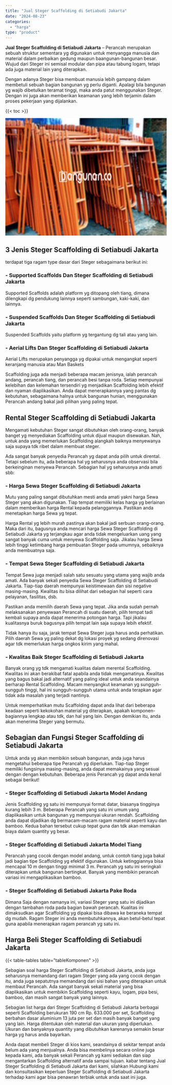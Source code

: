 ```yaml
---
title: "Jual Steger Scaffolding di Setiabudi Jakarta"
date: "2024-08-23"
categories: 
  - "harga"
type: "product"
---
```


**Jual Steger Scaffolding di Setiabudi Jakarta** – Perancah merupakan sebuah struktur sementara yg digunakan untuk menyangga manusia dan material dalam perbaikan gedung maupun baangunan-bangunan besar. Wujud dari Steger ini semisal modular dan pipa atau tabung logam, tetapi ada juga material lain yang diterapkan.

Dengan adanya Steger bisa membuat manusia lebih gampang dalam membetuli sebuah bagian bangunan yg perlu diganti. Apalagi bila bangunan yg wajib dibetulkan teramat tinggi, maka anda patut menggunakan Steger. Dengan ini juga akan memberikan keamanan yang lebih terjamin dalam proses pekerjaan yang dijalankan.

{{< toc >}}

![Jual Steger Scaffolding di Setiabudi Jakarta](/images/sewa-scaffolding-steger-06.png)

## 3 Jenis Steger Scaffolding di Setiabudi Jakarta

terdapat tiga ragam type dasar dari Steger sebagaimana berikut ini:

### \- Supported Scaffolds Dan Steger Scaffolding di Setiabudi Jakarta

Supported Scaffolds adalah platform yg ditopang oleh tiang, dimana dilengkapi dg pendukung lainnya seperti sambungan, kaki-kaki, dan lainnya.

### \- Suspended Scaffolds Dan Steger Scaffolding di Setiabudi Jakarta

Suspended Scaffolds yaitu platform yg tergantung dg tali atau yang lain.

### \- Aerial Lifts Dan Steger Scaffolding di Setiabudi Jakarta

Aerial Lifts merupakan penyangga yg dipakai untuk mengangkat seperti keranjang manusia atau Man Baskets

Scaffolding juga ada menjadi beberapa macam jenisnya, ialah perancah andang, perancah tiang, dan perancah besi tanpa roda. Setiap mempunyai kelebihan dan kelemahan tersendiri yg menjadikan Scaffolding lebih efektif dan nyaman diaplikasikan. Anda dapat menerapkannya yang pantas dg kebutuhan, sebagaimana halnya untuk bangunan hunian, menggunakan Perancah andang bakal jadi pilihan yang paling tepat.

## Rental Steger Scaffolding di Setiabudi Jakarta

Mengamati kebutuhan Steger sangat dibutuhkan oleh orang-orang, banyak banget yg menyediakan Scaffolding untuk dijual maupun disewakan. Nah, untuk anda yang memerlukan Scaffolding alangkah baiknya menyewanya saja supaya tdk ribet dalam membuat steger.

Ada sangat banyak penyedia Perancah yg dapat anda pilih untuk dirental. Tetapi sebelum itu, ada beberapa hal yg seharusnya anda observasi bila berkeinginan menyewa Perancah. Sebagian hal yg seharusnya anda amati sbb:

### \- Harga Sewa Steger Scaffolding di Setiabudi Jakarta

Mutu yang paling sangat dibutuhkan mesti anda amati yakni harga Sewa Steger yang akan digunakan. Tiap tempat memiliki kelas harga yg berlainan dalam memberikan harga Rental kepada pelanggannya. Pastikan anda menetapkan harga Sewa yg tepat.

Harga Rental yg lebih murah pastinya akan bakal jadi serbuan orang-orang. Maka dari itu, bagusnya anda mencari harga Sewa Steger Scaffolding di Setiabudi Jakarta yg terjangkau agar anda tidak mengeluarkan uang yang sangat banyak cuma untuk menyewa Scaffolding saja. Jikalau harga Sewa lebih tinggi ketimbang harga pembuatan Steger pada umumnya, sebaiknya anda membuatnya saja.

### \- Tempat Sewa Steger Scaffolding di Setiabudi Jakarta

Tempat Sewa juga menjadi salah satu sesuatu yang utama yang wajib anda amati. Ada banyak sekali penyedia Sewa Steger Scaffolding di Setiabudi Jakarta. Tiap-tiap daerah mempunyai keistimewaan dan sisi negative masing-masing. Kwalitas itu bisa dilihat dari sebagian hal seperti cara pelayanan, fasilitas, dsb.

Pastikan anda memilih daerah Sewa yang tepat. Jika anda sudah pernah melaksanakan penyewaan Perancah di suatu daerah, pilih tempat tadi kembali supaya anda dapat menerima potongan harga. Tapi jikalau kualitasnya buruk bagusnya pilih tempat lain saja supaya lebih efektif.

Tidak hanya itu saja, jarak tempat Sewa Steger juga harus anda perhatikan. Pilih daerah Sewa yg paling dekat dg lokasi proyek yg sedang direnovasi agar tdk memerlukan harga ongkos kirim yang mahal.

### \- Kwalitas Baik Steger Scaffolding di Setiabudi Jakarta

Banyak orang yg tdk mengamati kualitas dalam merental Scaffolding. Kwalitas ini akan berakibat fatal apabila anda tidak mengamatinya. Kwalitas yang bagus bakal jadi alternatif yang paling ideal untuk anda seandainya berharap Rental Scaffolding. Macam menyangkut keamanan yg sungguh-sungguh tinggi, hal ini sungguh-sungguh utama untuk anda terapkan agar tidak ada masalah yang terjadi nantinya.

Untuk memperhatikan mutu Scaffolding dapat anda lihat dari beberapa keadaan seperti kekokohan material yg diterapkan, apakah komponen-bagiannya lengkap atau tdk, dan hal yang lain. Dengan demikian itu, anda akan menerima Steger yang bermutu.

## Sebagian dan Fungsi Steger Scaffolding di Setiabudi Jakarta

Untuk anda yg akan membikin sebuah bangunan, anda juga harus mengetahui beberapa tipe Perancah yg diperlukan. Tiap-tiap Steger memiliki fungsinya masing-masing, anda dapat memakainya yang sesuai dengan dengan kebutuhan. Beberapa jenis Perancah yg dapat anda kenal sebagai berikut!

### \- Steger Scaffolding di Setiabudi Jakarta Model Andang

Jenis Scaffolding yg satu ini mempunyai format datar, biasanya tingginya kurang lebih 3 m. Beberapa Perancah yang satu ini umum yang diaplikasikan untuk bangunan yg mempunyai ukuran rendah. Scaffolding anda dapat dijadikan dg bermacam-macam ragam material seperti kayu dan bamboo. Kedua bahan tersebut cukup tepat guna dan tdk akan memakan biaya dalam quantity yg besar.

### \- Steger Scaffolding di Setiabudi Jakarta Model Tiang

Perancah yang cocok dengan model andang, untuk contoh tiang juga bakal jadi bagian tipe Scaffolding yg efektif digunakan. Untuk ketinggiannya bisa mencapai 10 m dengan tinggi minimal 3 m. Perancah yg satu ini seringkali diterapkan untuk bangunan bertingkat. Banyak yang membikin perancah variasi ini mengaplikasikan bamboo.

### \- Steger Scaffolding di Setiabudi Jakarta Pake Roda

Dimana Saja dengan namanya ini, variasi Steger yang satu ini dijadikan dengan tambahan roda pada bagian bawah perancah. Kualitas ini dimaksudkan agar Scaffolding yg dipakai bisa dibawa ke beraneka tempat dg mudah. Ragam Steger ini anda membutuhkannya, akan betul-betul tepat guna apabila menerapkan ragam perancah yg satu ini.

## Harga Beli Steger Scaffolding di Setiabudi Jakarta

{{< table-tables table="tableKomponen" >}}

Sebagian soal harga Steger Scaffolding di Setiabudi Jakarta, anda juga seharusnya memandang dari ragam Steger yang ada yang cocok dengan itu, anda juga sepatutnya memandang dari sisi bahan yang diterapkan untuk membaut Perancah. Ada sangat banyak sekali material yang bisa diaplikasikan untuk membikin Scaffolding seperti kayu, logam, pipa besi, bamboo, dan masih sangat banyak yang lainnya.

Sebagian list harga dari Steger Scaffolding di Setiabudi Jakarta berbagai seperti Scaffolding berukuran 190 cm Rp. 633.000 per set, Scaffolding berbahan dasar aluminium 13 juta per set dan masih banyak banget yang yang lain. Harga ditentukan oleh material dan ukuran yang diperlukan. Ukuran dan banyaknya quantity yang dibutuhkan karenanya semakin besar harga yg harus anda bayarkan.

Anda dapat membeli Steger di kios kami, seandainya di sekitar tempat anda belum ada yang menjualnya. Anda bisa membelinya secara online juga kepada kami, ada banyak sekali Perancah yg kami sediakan dan siap mengantarkan Scaffolding alternatif anda sampai tujuan. kabar tentang Jual Steger Scaffolding di Setiabudi Jakarta dari kami, silahkan Hubungi kami dan konsultasikan keperluan Steger Scaffolding di Setiabudi Jakarta terhadap kami agar bisa penawran terbiak untuk anda saat ini juga.
